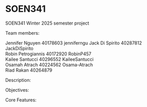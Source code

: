 # SOEN341
SOEN341 Winter 2025 semester project 

Team members:

Jennifer Nguyen 40178603 jenniferngu
Jack Di Spirito 40287812  JackDiSpirito        
Robin Petrogiannis 40172920 RobinP457  
Kailee Santucci 40296552 KaileeSantucci       
Osamah Atrach 40224562   Osama-Atrach   
Riad Rakan 40264879       


Description:



Objectives:



Core Features:
